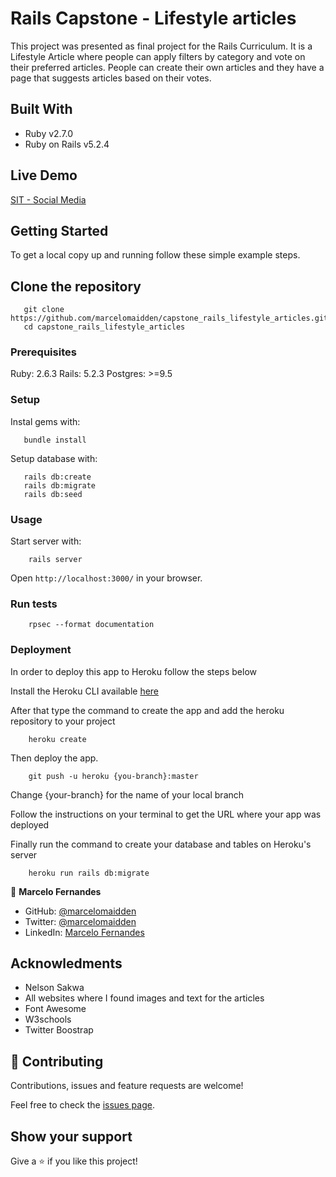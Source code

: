 # Rails Capstone - Lifestyle articles

This project was presented as final project for the Rails Curriculum. It is a Lifestyle Article where people can apply filters by category and vote on their preferred articles.
People can create their own articles and they have a page that suggests articles based on their votes.

## Built With

- Ruby v2.7.0
- Ruby on Rails v5.2.4

## Live Demo

[SIT - Social Media](http://sit-social-media.herokuapp.com/)


## Getting Started

To get a local copy up and running follow these simple example steps.

## Clone the repository

```
   git clone https://github.com/marcelomaidden/capstone_rails_lifestyle_articles.git
   cd capstone_rails_lifestyle_articles
```

### Prerequisites

Ruby: 2.6.3
Rails: 5.2.3
Postgres: >=9.5

### Setup

Instal gems with:

```
   bundle install
```

Setup database with:

```
   rails db:create
   rails db:migrate
   rails db:seed
```

### Usage

Start server with:

```
    rails server
```

Open `http://localhost:3000/` in your browser.

### Run tests

```
    rpsec --format documentation
```


### Deployment

In order to deploy this app to Heroku follow the steps below

Install the Heroku CLI available [here](https://devcenter.heroku.com/articles/heroku-cli)

After that type the command to create the app and add the heroku repository to your project

```
    heroku create
```

Then deploy the app.

```
    git push -u heroku {you-branch}:master
```
    
Change {your-branch} for the name of your local branch

Follow the instructions on your terminal to get the URL where your app was deployed


Finally run the command to create your database and tables on Heroku's server

```
    heroku run rails db:migrate
``` 

👤 **Marcelo Fernandes**

- GitHub: [@marcelomaidden](https://github.com/marcelomaidden)
- Twitter: [@marcelomaidden](https://twitter.com/marcelomaidden)
- LinkedIn: [Marcelo Fernandes](https://linkedin.com/in/marcelofernandesdearaujo)

## Acknowledments
- Nelson Sakwa
- All websites where I found images and text for the articles
- Font Awesome
- W3schools
- Twitter Boostrap

## 🤝 Contributing

Contributions, issues and feature requests are welcome!

Feel free to check the [issues page](https://github.com/marcelomaidden/capstone_rails_lifestyle_articles/issues/).

## Show your support

Give a ⭐️ if you like this project!
